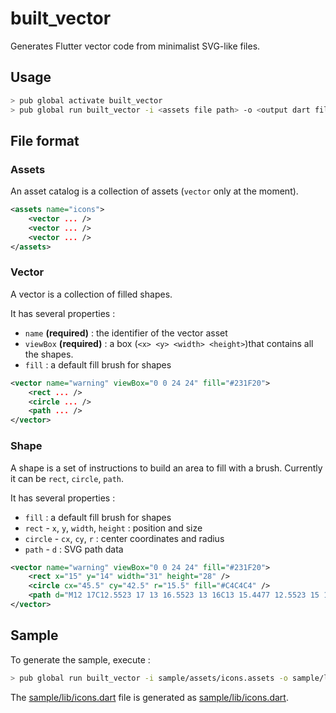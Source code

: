 # built_vector

Generates Flutter vector code from minimalist SVG-like files.

## Usage

```sh
> pub global activate built_vector
> pub global run built_vector -i <assets file path> -o <output dart file>
```

## File format

### Assets

An asset catalog is a collection of assets (`vector` only at the moment).

```xml
<assets name="icons">
    <vector ... />
    <vector ... />
    <vector ... />
</assets>
```

### Vector

A vector is a collection of filled shapes.

It has several properties :

* `name` **(required)** : the identifier of the vector asset
* `viewBox` **(required)** : a box (`<x> <y> <width> <height>`)that contains all the shapes.
* `fill` : a default fill brush for shapes

```xml
<vector name="warning" viewBox="0 0 24 24" fill="#231F20">
    <rect ... />
    <circle ... />
    <path ... />
</vector>
```

### Shape

A shape is a set of instructions to build an area to fill with a brush. Currently it can be `rect`, `circle`, `path`. 

It has several properties :

* `fill` : a default fill brush for shapes
* `rect` - `x`, `y`, `width`, `height` : position and size
* `circle` - `cx`, `cy`, `r` : center coordinates and radius
* `path` - `d` : SVG path data 


```xml
<vector name="warning" viewBox="0 0 24 24" fill="#231F20">
    <rect x="15" y="14" width="31" height="28" />
    <circle cx="45.5" cy="42.5" r="15.5" fill="#C4C4C4" />
    <path d="M12 17C12.5523 17 13 16.5523 13 16C13 15.4477 12.5523 15 12 15C11.4477 15 11 15.4477 11 16C11 16.5523 11.4477 17 12 17Z" />
</vector>
```

## Sample

To generate the sample, execute :

```sh
> pub global run built_vector -i sample/assets/icons.assets -o sample/lib/icons.dart
```

 The [sample/lib/icons.dart](sample/lib/icons.dart) file is generated as [sample/lib/icons.dart](sample/lib/icons.dart).